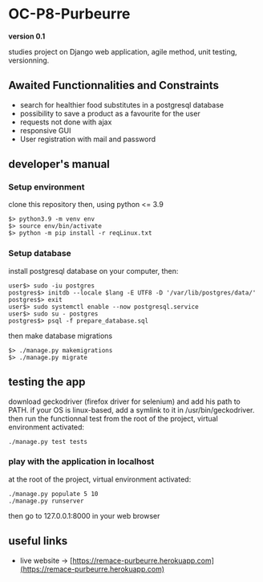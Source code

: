 # OC-P8-Purbeurre

**version 0.1**

studies project on Django web application, agile method, unit testing, versionning.

## Awaited Functionnalities and Constraints
* search for healthier food substitutes in a postgresql database
* possibility to save a product as a favourite for the user
* requests not done with ajax
* responsive GUI
* User registration with mail and password

## developer's manual
### Setup environment
clone this repository
then, using python <= 3.9 
``` 
$> python3.9 -m venv env
$> source env/bin/activate
$> python -m pip install -r reqLinux.txt	
```

### Setup database
install postgresql database on your computer, then:
```
user$> sudo -iu postgres
postgres$> initdb --locale $lang -E UTF8 -D '/var/lib/postgres/data/'
postgres$> exit
user$> sudo systemctl enable --now postgresql.service
user$> sudo su - postgres
postgres$> psql -f prepare_database.sql
```

then make database migrations
```
$> ./manage.py makemigrations
$> ./manage.py migrate
```

## testing the app
download geckodriver (firefox driver for selenium) and add his path to PATH. if your OS is linux-based, add a symlink to it in /usr/bin/geckodriver.
then run the functionnal test from the root of the project, virtual environment activated:
```
./manage.py test tests
```
### play with the application in localhost
at the root of the project, virtual environment activated:
``` 
./manage.py populate 5 10
./manage.py runserver
```
then go to 127.0.0.1:8000 in your web browser

## useful links

* live website -> [https://remace-purbeurre.herokuapp.com](https://remace-purbeurre.herokuapp.com)
